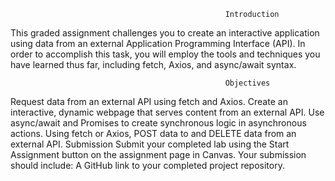                                                     Introduction
This graded assignment challenges you to create an interactive application using data from an external Application Programming Interface (API). In order to accomplish this task, you will employ the tools and techniques you have learned thus far, including fetch, Axios, and async/await syntax.

                                                    Objectives
Request data from an external API using fetch and Axios.
Create an interactive, dynamic webpage that serves content from an external API.
Use async/await and Promises to create synchronous logic in asynchronous actions.
Using fetch or Axios, POST data to and DELETE data from an external API.
Submission
Submit your completed lab using the Start Assignment button on the assignment page in Canvas.
Your submission should include:
A GitHub link to your completed project repository.


  